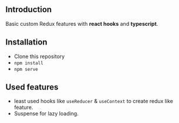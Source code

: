 ## Introduction
Basic custom Redux features with **react hooks** and **typescript**.

## Installation
* Clone this repository
* `npm install`
* `npm serve`

## Used features
* least used hooks like `useReducer` & `useContext` to create redux like feature.
* Suspense for lazy loading. 
